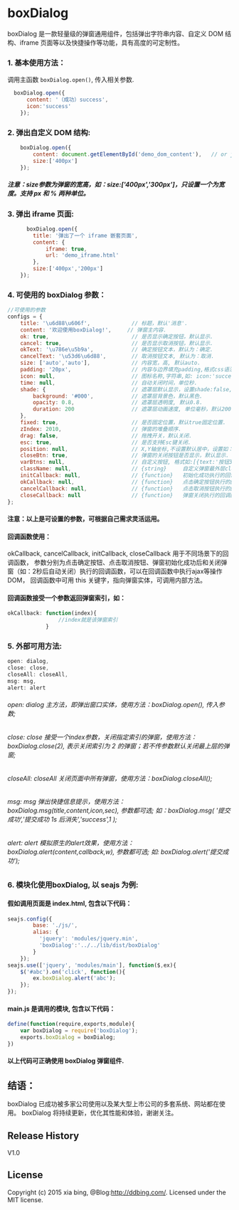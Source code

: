 # boxDialog
boxDialog 是一款轻量级的弹窗通用组件，包括弹出字符串内容、自定义 DOM 结构、iframe 页面等以及快捷操作等功能，具有高度的可定制性。


### 1. 基本使用方法：
调用主函数 `boxDialog.open()`, 传入相关参数.

```js
  boxDialog.open({
	  content: '（成功）success',
	  icon:'success'	
  	});
```

### 2. 弹出自定义 DOM 结构:

```js
    boxDialog.open({
		content: document.getElementById('demo_dom_content'),   // or jQuery： $('#demo_dom_content')[0]
		size:['400px']
	});
```
##### 注意：size参数为弹窗的宽高，如：size:['400px','300px']，只设置一个为宽度。支持 px 和 % 两种单位。

### 3. 弹出 iframe 页面:
```js
      boxDialog.open({
		title: '弹出了一个 iframe 嵌套页面',
		content: {
			iframe: true,
			url: 'demo_iframe.html'
		},
		size:['400px','200px']
	});
```

### 4. 可使用的 boxDialog 参数：

```js
//可使用的参数
configs = {
	title: '\u6d88\u606f',		       // 标题，默认'消息'.
	content: '欢迎使用boxDialog!',     // 弹窗主内容.
	ok: true,					       // 是否显示确定按钮，默认显示.
	cancel: true,				       // 是否显示取消按钮，默认显示.
	okText: '\u786e\u5b9a',		       // 确定按钮文本，默认为：确定. 
	cancelText: '\u53d6\u6d88',	       // 取消按钮文本, 默认为：取消.
	size: ['auto','auto'],             // 内容宽，高, 默认auto.
	padding: '20px',		           // 内容与边界填充padding,格式css语法.
	icon: null,					       // 图标名称,字符串,如: icon:'success'.
	time: null,					       // 自动关闭时间，单位秒.
	shade: {						   // 遮罩层默认显示，设置shade:false, 不显示遮罩.
		background: '#000',			   // 遮罩层背景色，默认黑色.
		opacity: 0.8,                  // 遮罩层透明度, 默认0.8.
		duration: 200                  // 遮罩层动画速度, 单位毫秒，默认200.
	},				       
	fixed: true,				       // 是否固定位置，默认true固定位置.
	zIndex: 2010,				       // 弹窗的堆叠顺序.
	drag: false,				       // 拖拽开关，默认关闭.
	esc: true,					       // 是否支持Esc键关闭.
	position: null,	       	           // X,Y轴坐标,不设置默认居中，设置如：{left:'100px',top:'100px'}.
	closeBtn: true,                    // 弹窗的关闭按钮是否显示，默认显示.
	varBtns: null,				   	   // 自定义按钮, 格式如:[{text:'按钮3',className:null,callback:null},{text:'按钮4',className:null,callback:null}].
	className: null,				   // {string}     自定义弹窗最外层class.
	initCallback: null,			       // {function}   初始化成功执行的回调函数.
	okCallback: null,				   // {function}   点击确定按钮执行的回调函数.
	cancelCallback: null,			   // {function}   点击取消按钮执行的回调函数.
	closeCallback: null			       // {function}   弹窗关闭执行的回调函数.
};
```
#### 注意：以上是可设置的参数，可根据自己需求灵活运用。

#### 回调函数使用：
okCallback, cancelCallback, initCallback, closeCallback 用于不同场景下的回调函数， 参数分别为点击确定按钮、点击取消按钮、弹窗初始化成功后和关闭弹窗（如：2秒后自动关闭）执行的回调函数，可以在回调函数中执行ajax等操作DOM，
回调函数中可用 this 关键字，指向弹窗实体，可调用内部方法。

#### 回调函数接受一个参数返回弹窗索引，如：
```js
okCallback: function(index){
				//index就是该弹窗索引
			}

```


### 5. 外部可用方法:

```js
open: dialog,
close: close,
closeAll: closeAll,
msg: msg,
alert: alert
```

###### open: dialog	主方法，即弹出窗口实体，使用方法：boxDialog.open(), 传入参数;
###### close: close	接受一个index参数，关闭指定索引的弹窗，使用方法：boxDialog.close(2), 表示关闭索引为 2 的弹窗；若不传参数默认关闭最上层的弹窗;
###### closeAll: closeAll	关闭页面中所有弹窗，使用方法：boxDialog.closeAll();
###### msg: msg	弹出快捷信息提示，使用方法：boxDialog.msg(title,content,icon,sec), 参数都可选; 如：boxDialog.msg( '提交成功','提交成功 1s 后消失','success',1 );
###### alert: alert 模拟原生的alert效果，使用方法：boxDialog.alert(content,callback,w), 参数都可选; 如: boxDialog.alert('提交成功');


### 6. 模块化使用boxDialog, 以 seajs 为例:
#### 假如调用页面是 index.html, 包含以下代码：
```js
seajs.config({
        base: './js/',
        alias: {
          'jquery': 'modules/jquery.min',
          'boxDialog':'../../lib/dist/boxDialog'
      	}
    });
seajs.use(['jquery', 'modules/main'], function($,ex){
	$('#abc').on('click', function(){
		ex.boxDialog.alert('abc');
	});
});
```
#### main.js 是调用的模块, 包含以下代码：
```js
define(function(require,exports,module){
	var boxDialog = require('boxDialog');
	exports.boxDialog = boxDialog;
})
```
#### 以上代码可正确使用 boxDialog 弹窗组件.

## 结语：
boxDialog 已成功被多家公司使用以及某大型上市公司的多套系统、网站都在使用。 boxDialog 将持续更新，优化其性能和体验，谢谢关注。

## Release History
V1.0

## License
Copyright (c) 2015 xia bing, @Blog:http://ddbing.com/. Licensed under the MIT license.
